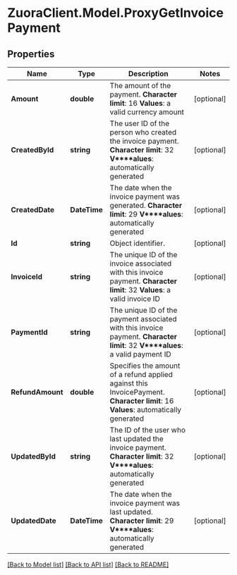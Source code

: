 # ZuoraClient.Model.ProxyGetInvoicePayment

## Properties

Name | Type | Description | Notes
------------ | ------------- | ------------- | -------------
**Amount** | **double** |  The amount of the payment. **Character limit**: 16 **Values**: a valid currency amount  | [optional] 
**CreatedById** | **string** |  The user ID of the person who created the invoice payment. **Character limit**: 32 **V****alues**: automatically generated  | [optional] 
**CreatedDate** | **DateTime** |  The date when the invoice payment was generated. **Character limit**: 29 **V****alues**: automatically generated  | [optional] 
**Id** | **string** | Object identifier. | [optional] 
**InvoiceId** | **string** |  The unique ID of the invoice associated with this invoice payment. **Character limit**: 32 **Values**: a valid invoice ID  | [optional] 
**PaymentId** | **string** |  The unique ID of the payment associated with this invoice payment. **Character limit**: 32 **V****alues**: a valid payment ID  | [optional] 
**RefundAmount** | **double** | Specifies the amount of a refund applied against this InvoicePayment. **Character limit**: 16 **Values**: automatically generated  | [optional] 
**UpdatedById** | **string** |  The ID of the user who last updated the invoice payment. **Character limit**: 32 **V****alues**: automatically generated  | [optional] 
**UpdatedDate** | **DateTime** |  The date when the invoice payment was last updated. **Character limit**: 29 **V****alues**: automatically generated  | [optional] 

[[Back to Model list]](../README.md#documentation-for-models) [[Back to API list]](../README.md#documentation-for-api-endpoints) [[Back to README]](../README.md)

